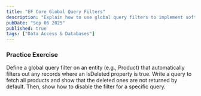 ```yaml
---
title: "EF Core Global Query Filters"
description: "Explain how to use global query filters to implement soft-delete functionality or multi-tenancy in an application."
pubDate: "Sep 06 2025"
published: true
tags: ["Data Access & Databases"]
---
```


### Practice Exercise

Define a global query filter on an entity (e.g., Product) that automatically filters out any records where an IsDeleted property is true. Write a query to fetch all products and show that the deleted ones are not returned by default. Then, show how to disable the filter for a specific query.
